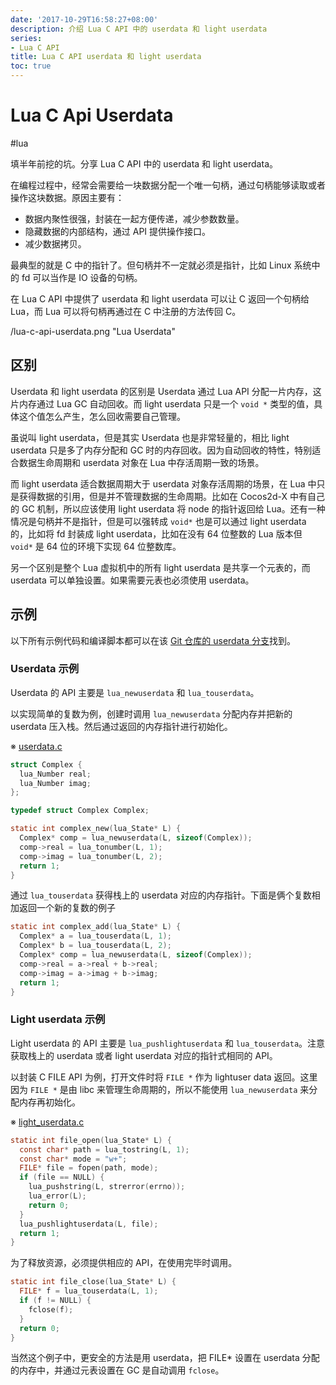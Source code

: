 ```yaml
---
date: '2017-10-29T16:58:27+08:00'
description: 介绍 Lua C API 中的 userdata 和 light userdata
series:
- Lua C API
title: Lua C API userdata 和 light userdata
toc: true
---
```


# Lua C Api Userdata

#lua

填半年前挖的坑。分享 Lua C API 中的 userdata 和 light userdata。

在编程过程中，经常会需要给一块数据分配一个唯一句柄，通过句柄能够读取或者操作这块数据。原因主要有：

- 数据内聚性很强，封装在一起方便传递，减少参数数量。
- 隐藏数据的内部结构，通过 API 提供操作接口。
- 减少数据拷贝。

最典型的就是 C 中的指针了。但句柄并不一定就必须是指针，比如 Linux 系统中的 fd 可以当作是 IO 设备的句柄。

在 Lua C API 中提供了 userdata 和 light userdata 可以让 C 返回一个句柄给 Lua，而 Lua 可以将句柄再通过在 C 中注册的方法传回 C。

/lua-c-api-userdata.png "Lua Userdata"

<!--more-->

## 区别

Userdata 和 light userdata 的区别是 Userdata 通过 Lua API 分配一片内存，这片内存通过 Lua GC 自动回收。而 light userdata 只是一个 `void *` 类型的值，具体这个值怎么产生，怎么回收需要自己管理。

虽说叫 light userdata，但是其实 Userdata 也是非常轻量的，相比 light userdata 只是多了内存分配和 GC 时的内存回收。因为自动回收的特性，特别适合数据生命周期和 userdata 对象在 Lua 中存活周期一致的场景。

而 light userdata 适合数据周期大于 userdata 对象存活周期的场景，在 Lua 中只是获得数据的引用，但是并不管理数据的生命周期。比如在 Cocos2d-X 中有自己的 GC 机制，所以应该使用 light userdata 将 node 的指针返回给 Lua。还有一种情况是句柄并不是指针，但是可以强转成 `void*` 也是可以通过 light userdata 的，比如将 fd 封装成 light userdata，比如在没有 64 位整数的 Lua 版本但 `void*` 是 64 位的环境下实现 64 位整数库。

另一个区别是整个 Lua 虚拟机中的所有 light userdata 是共享一个元表的，而 userdata 可以单独设置。如果需要元表也必须使用 userdata。

## 示例

以下所有示例代码和编译脚本都可以在该 [Git 仓库的 userdata 分支](https://coding.net/u/doitian/p/lua-c-api-intro/git/tree/userdata/)找到。

### Userdata 示例

Userdata 的 API 主要是 `lua_newuserdata` 和 `lua_touserdata`。

以实现简单的复数为例，创建时调用 `lua_newuserdata` 分配内存并把新的 userdata 压入栈。然后通过返回的内存指针进行初始化。


※ [userdata.c](https://coding.net/u/doitian/p/lua-c-api-intro/git/blob/userdata/userdata.c)

``` c
struct Complex {
  lua_Number real;
  lua_Number imag;
};

typedef struct Complex Complex;

static int complex_new(lua_State* L) {
  Complex* comp = lua_newuserdata(L, sizeof(Complex));
  comp->real = lua_tonumber(L, 1);
  comp->imag = lua_tonumber(L, 2);
  return 1;
}
```

通过  `lua_touserdata` 获得栈上的 userdata 对应的内存指针。下面是俩个复数相加返回一个新的复数的例子

``` c
static int complex_add(lua_State* L) {
  Complex* a = lua_touserdata(L, 1);
  Complex* b = lua_touserdata(L, 2);
  Complex* comp = lua_newuserdata(L, sizeof(Complex));
  comp->real = a->real + b->real;
  comp->imag = a->imag + b->imag;
  return 1;
}
```


### Light userdata 示例


Light userdata 的 API 主要是 `lua_pushlightuserdata` 和 `lua_touserdata`。注意获取栈上的 userdata 或者 light userdata 对应的指针式相同的 API。

以封装 C FILE API 为例，打开文件时将 `FILE *` 作为 lightuser data 返回。这里因为 `FILE *` 是由 libc 来管理生命周期的，所以不能使用 `lua_newuserdata` 来分配内存再初始化。

※ [light_userdata.c](https://coding.net/u/doitian/p/lua-c-api-intro/git/blob/userdata/light_userdata.c)

``` c
static int file_open(lua_State* L) {
  const char* path = lua_tostring(L, 1);
  const char* mode = "w+";
  FILE* file = fopen(path, mode);
  if (file == NULL) {
    lua_pushstring(L, strerror(errno));
    lua_error(L);
    return 0;
  }
  lua_pushlightuserdata(L, file);
  return 1;
}
```

为了释放资源，必须提供相应的 API，在使用完毕时调用。

```c
static int file_close(lua_State* L) {
  FILE* f = lua_touserdata(L, 1);
  if (f != NULL) {
    fclose(f);
  }
  return 0;
}
```

当然这个例子中，更安全的方法是用 userdata，把 FILE* 设置在 userdata 分配的内存中，并通过元表设置在 GC 是自动调用 `fclose`。
